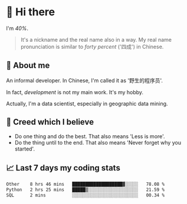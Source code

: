 # 👋 Hi there

I'm *40%*.

> It's a nickname and the real name also in a way.
> My real name pronunciation is similar to *forty percent* ('四成') in Chinese.

## :speech_balloon: About me

An informal developer. In Chinese, I'm called it as '野生的程序员'.

In fact, _development_ is not my main work. It's my hobby.

Actually, I'm a data scientist, especially in geographic data mining.

## :see_no_evil: Creed which I believe

- Do one thing and do the best. That also means 'Less is more'.
- Do the thing until to the end. That also means 'Never forget why you started'.

## :chart_with_upwards_trend: Last 7 days my coding stats

<!--START_SECTION:waka-->

```txt
Other    8 hrs 46 mins   ███████████████████▓░░░░░   78.08 %
Python   2 hrs 25 mins   █████▒░░░░░░░░░░░░░░░░░░░   21.59 %
SQL      2 mins          ░░░░░░░░░░░░░░░░░░░░░░░░░   00.34 %
```

<!--END_SECTION:waka-->
